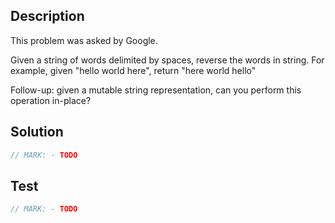 ## Description

This problem was asked by Google.

Given a string of words delimited by spaces, reverse the words in string. For example, given "hello world here", return "here world hello"

Follow-up: given a mutable string representation, can you perform this operation in-place?

## Solution

```swift
// MARK: - TODO
```

## Test

```swift
// MARK: - TODO
```